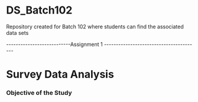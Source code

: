 # DS_Batch102
Repository created for Batch 102 where students can find the associated data sets

---------------------------Assignment 1 ----------------------------------------
<h1> Survey Data Analysis </h1>

<h3> Objective of the Study </h3>
